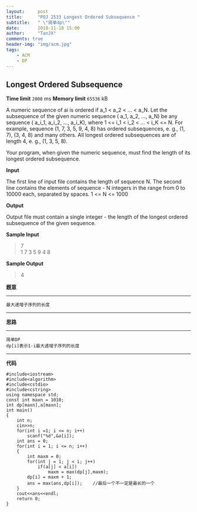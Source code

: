 ```yaml
---
layout:     post
title:      "POJ 2533 Longest Ordered Subsequence "
subtitle:   " \"简单dp\""
date:       2018-11-18 15:00
author:     "TanJX"
comments: true
header-img: "img/acm.jpg"
tags:
    - ACM
    - DP
---
```


## Longest Ordered Subsequence

**Time limit** ```2000``` ms     **Memory limit** ```65536``` kB

A numeric sequence of ai is ordered if a_1 < a_2 < ... < a_N. Let the subsequence of the given numeric sequence ( a_1, a_2, ..., a_N) be any sequence ( a_i_1, a_i_2, ..., a_i_K), where 1 <= i_1 < i_2 < ... < i_K <= N. For example, sequence (1, 7, 3, 5, 9, 4, 8) has ordered subsequences, e. g., (1, 7), (3, 4, 8) and many others. All longest ordered subsequences are of length 4, e. g., (1, 3, 5, 8). 

Your program, when given the numeric sequence, must find the length of its longest ordered subsequence.

**Input**

The first line of input file contains the length of sequence N. The second line contains the elements of sequence - N integers in the range from 0 to 10000 each, separated by spaces. 1 <= N <= 1000

**Output**

Output file must contain a single integer - the length of the longest ordered subsequence of the given sequence.

**Sample Input**
<div class="zh post-container">
    <blockquote>
    7<br>
    1 7 3 5 9 4 8
    </blockquote>
</div>

**Sample Output**
<div class="zh post-container">
    <blockquote>
    4
    </blockquote>
</div>

**题意**

---
    最大递增子序列的长度
---

**思路**

---
    简单DP
    dp[i]表示1-i最大递增子序列的长度
---

**代码**

```
#include<iostream>
#include<algorithm>
#include<cstdio>
#include<cstring>
using namespace std;
const int maxn = 1010;
int dp[maxn],a[maxn];
int main()
{
    int n;
    cin>>n;
    for(int i =1; i <= n; i++)
        scanf("%d",&a[i]);
    int ans = 0;
    for(int i = 1; i <= n; i++)
    {
        int maxm = 0;
        for(int j = 1; j < i; j++)
            if(a[j] < a[i])
                maxm = max(dp[j],maxm);
        dp[i] = maxm + 1;
        ans = max(ans,dp[i]);    //最后一个不一定是最长的一个
    }
    cout<<ans<<endl;
    return 0;
}

```
